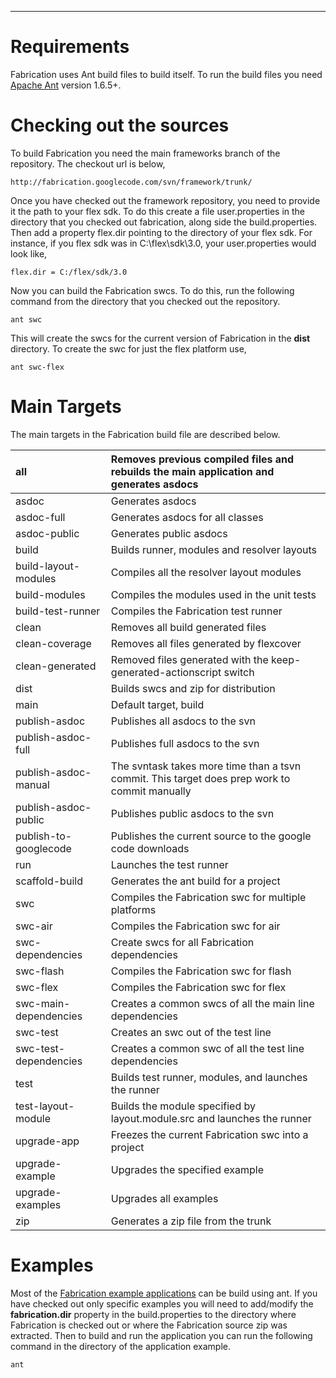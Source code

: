 


---


# Requirements #
Fabrication uses Ant build files to build itself. To run the build files you need [Apache Ant](http://ant.apache.org) version 1.6.5+.

# Checking out the sources #
To build Fabrication you need the main frameworks branch of the repository. The checkout url is below,

```
http://fabrication.googlecode.com/svn/framework/trunk/
```

Once you have checked out the framework repository, you need to provide it the path to your flex sdk. To do this create a file user.properties in the directory that you checked out fabrication, along side the build.properties. Then add a property flex.dir pointing to the directory of your flex sdk. For instance, if you flex sdk was in C:\flex\sdk\3.0, your user.properties would look like,

```
flex.dir = C:/flex/sdk/3.0
```

Now you can build the Fabrication swcs. To do this, run the following command from the directory that you checked out the repository.

```
ant swc
```

This will create the swcs for the current version of Fabrication in the **dist** directory. To create the swc for just the flex platform use,

```
ant swc-flex
```

# Main Targets #

The main targets in the Fabrication build file are described below.

| all                    |  Removes previous compiled files and rebuilds the main application and generates asdocs |
|:-----------------------|:----------------------------------------------------------------------------------------|
| asdoc                  |  Generates asdocs |
| asdoc-full             |  Generates asdocs for all classes |
| asdoc-public           |  Generates public asdocs |
| build                  |  Builds runner, modules and resolver layouts |
| build-layout-modules   |  Compiles all the resolver layout modules |
| build-modules          |  Compiles the modules used in the unit tests |
| build-test-runner      |  Compiles the Fabrication test runner |
| clean                  |  Removes all build generated files |
| clean-coverage         |  Removes all files generated by flexcover |
| clean-generated        |  Removed files generated with the keep-generated-actionscript switch |
| dist                   |  Builds swcs and zip for distribution |
| main                   |  Default target, build |
| publish-asdoc          |  Publishes all asdocs to the svn |
| publish-asdoc-full     |  Publishes full asdocs to the svn |
| publish-asdoc-manual   |  The svntask takes more time than a tsvn commit. This target does prep work to commit manually |
| publish-asdoc-public   |  Publishes public asdocs to the svn |
| publish-to-googlecode  |  Publishes the current source to the google code downloads |
| run                    |  Launches the test runner |
| scaffold-build         |  Generates the ant build for a project |
| swc                    |  Compiles the Fabrication swc for multiple platforms |
| swc-air                |  Compiles the Fabrication swc for air |
| swc-dependencies       |  Create swcs for all Fabrication dependencies |
| swc-flash              |  Compiles the Fabrication swc for flash |
| swc-flex               |  Compiles the Fabrication swc for flex |
| swc-main-dependencies  |  Creates a common swcs of all the main line dependencies |
| swc-test               |  Creates an swc out of the test line |
| swc-test-dependencies  |  Creates a common swc of all the test line dependencies |
| test                   |  Builds test runner, modules, and launches the runner |
| test-layout-module     |  Builds the module specified by layout.module.src and launches the runner |
| upgrade-app            |  Freezes the current Fabrication swc into a project |
| upgrade-example        |  Upgrades the specified example |
| upgrade-examples       |  Upgrades all examples |
| zip                    |  Generates a zip file from the trunk |

# Examples #
Most of the [Fabrication example applications](http://fabrication.googlecode.com/svn/examples) can be build using ant. If you have checked out only specific examples you will need to add/modify the **fabrication.dir** property in the build.properties to the directory where Fabrication is checked out or where the Fabrication source zip was extracted. Then to build and run the application you can run the following command in the directory of the application example.

```
ant
```